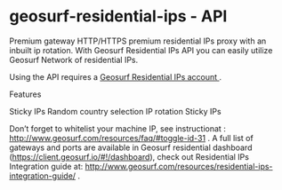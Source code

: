 # geosurf-residential-ips - API

Premium gateway HTTP/HTTPS premium residential IPs proxy with an inbuilt ip rotation.
With Geosurf Residential IPs API you can easily utilize Geosurf Network of residential IPs.

Using the API requires a <a href="http://www.geosurf.com/products/residential-ips/">Geosurf Residential IPs account </a>.

Features

Sticky IPs
Random country selection
IP rotation
Sticky IPs

Don’t forget to whitelist your machine IP, see instructionat : http://www.geosurf.com/resources/faq/#toggle-id-31 .
A full list of gateways and ports are available in Geosurf residential dashboard (https://client.geosurf.io/#!/dashboard), check out Residential IPs Integration guide at: http://www.geosurf.com/resources/residential-ips-integration-guide/ .
